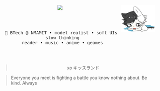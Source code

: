 <div align="center">

<img src="https://raw.githubusercontent.com/Akshara026/Akshara026/main/assets/lunaa.jpeg" width="22%" align="right" />

<img src="https://readme-typing-svg.demolab.com?font=Inconsolata&weight=500&size=45&duration=4000&pause=300&color=CE66B4&center=true&vCenter=true&multiline=true&repeat=false&random=false&width=1000&height=120&lines=KaisexX;quiet+presence+in+noisy+data" width="70%" />

<br><br>

<pre>
  💼 BTech @ NMAMIT • model realist • soft UIs 
  slow thinking
  reader • music • anime • geames
</pre>

<br><br>

>   
> xo キッスランド

</div>

> Everyone you meet is fighting a battle you know nothing about. Be kind. Always